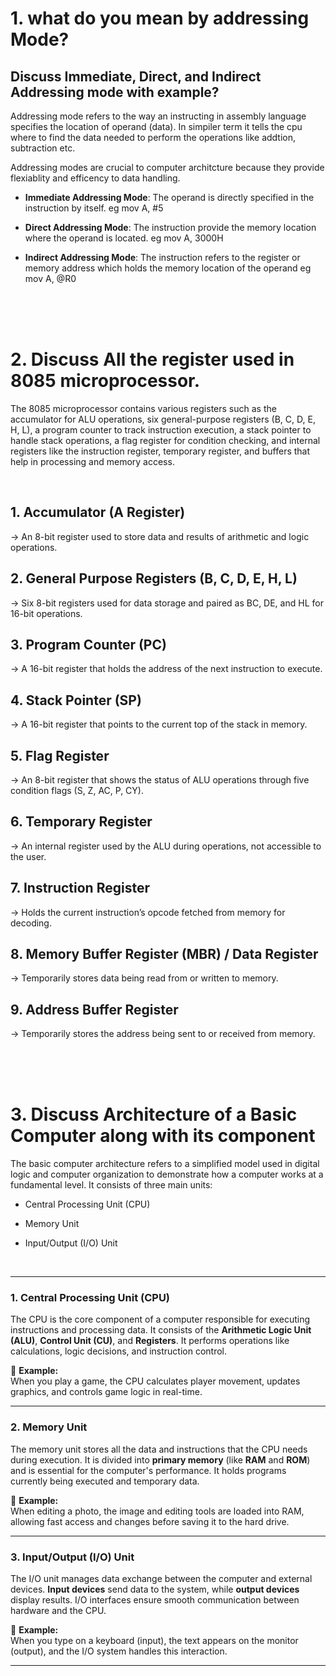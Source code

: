 # 1.  what do you mean by addressing Mode?
## Discuss Immediate, Direct, and Indirect Addressing mode with example?

Addressing mode refers to the way an instructing in assembly language specifies the location of operand (data). In simpiler term it tells the cpu where to find the data needed to perform the operations like addtion, subtraction etc.

Addressing modes are crucial to computer architcture because they provide flexiablity and efficency to data handling.

* **Immediate Addressing Mode**: 
The operand is directly specified in the instruction by itself. 
eg mov A, #5

* **Direct Addressing Mode**:
The instruction provide the memory location where the operand is located. eg mov A, 3000H

* **Indirect Addressing Mode**:
The instruction refers to the register or memory address which holds the memory location of the operand eg mov A, @R0

<br><br><br>

# 2.  Discuss All the register used in 8085 microprocessor.
The 8085 microprocessor contains various registers such as the accumulator for ALU operations, six general-purpose registers (B, C, D, E, H, L), a program counter to track instruction execution, a stack pointer to handle stack operations, a flag register for condition checking, and internal registers like the instruction register, temporary register, and buffers that help in processing and memory access.

<br>

##  1. Accumulator (A Register)
→ An 8-bit register used to store data and results of arithmetic and logic operations.

##  2. General Purpose Registers (B, C, D, E, H, L)
→ Six 8-bit registers used for data storage and paired as BC, DE, and HL for 16-bit operations.

##  3. Program Counter (PC)
→ A 16-bit register that holds the address of the next instruction to execute.

##  4. Stack Pointer (SP)
→ A 16-bit register that points to the current top of the stack in memory.

##  5. Flag Register
→ An 8-bit register that shows the status of ALU operations through five condition flags (S, Z, AC, P, CY).

##  6. Temporary Register
→ An internal register used by the ALU during operations, not accessible to the user.

##  7. Instruction Register
→ Holds the current instruction’s opcode fetched from memory for decoding.

##  8. Memory Buffer Register (MBR) / Data Register
→ Temporarily stores data being read from or written to memory.

##  9. Address Buffer Register
→ Temporarily stores the address being sent to or received from memory.

<br><br><br>

# 3.  Discuss Architecture of a Basic Computer along with its component
The basic computer architecture refers to a simplified model used in digital logic and computer organization to demonstrate how a computer works at a fundamental level. It consists of three main units:

* Central Processing Unit (CPU)

* Memory Unit

* Input/Output (I/O) Unit

<br>


---

### 1. Central Processing Unit (CPU)

The CPU is the core component of a computer responsible for executing instructions and processing data. It consists of the **Arithmetic Logic Unit (ALU)**, **Control Unit (CU)**, and **Registers**. It performs operations like calculations, logic decisions, and instruction control.

📌 **Example:**  
When you play a game, the CPU calculates player movement, updates graphics, and controls game logic in real-time.

---

### 2. Memory Unit

The memory unit stores all the data and instructions that the CPU needs during execution. It is divided into **primary memory** (like **RAM** and **ROM**) and is essential for the computer's performance. It holds programs currently being executed and temporary data.

📌 **Example:**  
When editing a photo, the image and editing tools are loaded into RAM, allowing fast access and changes before saving it to the hard drive.

---

### 3. Input/Output (I/O) Unit

The I/O unit manages data exchange between the computer and external devices. **Input devices** send data to the system, while **output devices** display results. I/O interfaces ensure smooth communication between hardware and the CPU.

📌 **Example:**  
When you type on a keyboard (input), the text appears on the monitor (output), and the I/O system handles this interaction.

---

